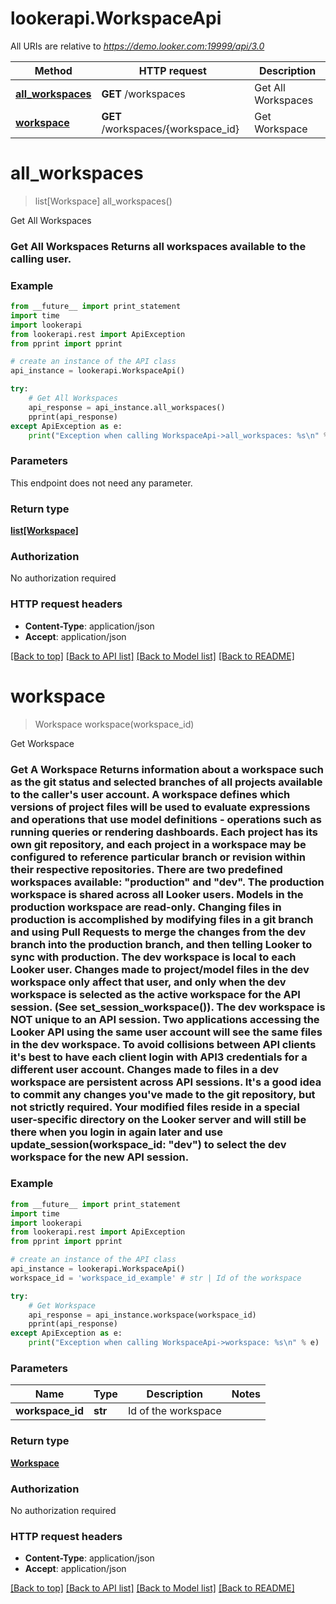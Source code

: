 # lookerapi.WorkspaceApi

All URIs are relative to *https://demo.looker.com:19999/api/3.0*

Method | HTTP request | Description
------------- | ------------- | -------------
[**all_workspaces**](WorkspaceApi.md#all_workspaces) | **GET** /workspaces | Get All Workspaces
[**workspace**](WorkspaceApi.md#workspace) | **GET** /workspaces/{workspace_id} | Get Workspace


# **all_workspaces**
> list[Workspace] all_workspaces()

Get All Workspaces

### Get All Workspaces  Returns all workspaces available to the calling user. 

### Example 
```python
from __future__ import print_statement
import time
import lookerapi
from lookerapi.rest import ApiException
from pprint import pprint

# create an instance of the API class
api_instance = lookerapi.WorkspaceApi()

try: 
    # Get All Workspaces
    api_response = api_instance.all_workspaces()
    pprint(api_response)
except ApiException as e:
    print("Exception when calling WorkspaceApi->all_workspaces: %s\n" % e)
```

### Parameters
This endpoint does not need any parameter.

### Return type

[**list[Workspace]**](Workspace.md)

### Authorization

No authorization required

### HTTP request headers

 - **Content-Type**: application/json
 - **Accept**: application/json

[[Back to top]](#) [[Back to API list]](../README.md#documentation-for-api-endpoints) [[Back to Model list]](../README.md#documentation-for-models) [[Back to README]](../README.md)

# **workspace**
> Workspace workspace(workspace_id)

Get Workspace

### Get A Workspace  Returns information about a workspace such as the git status and selected branches of all projects available to the caller's user account.  A workspace defines which versions of project files will be used to evaluate expressions and operations that use model definitions - operations such as running queries or rendering dashboards. Each project has its own git repository, and each project in a workspace may be configured to reference particular branch or revision within their respective repositories.  There are two predefined workspaces available: \"production\" and \"dev\".  The production workspace is shared across all Looker users. Models in the production workspace are read-only. Changing files in production is accomplished by modifying files in a git branch and using Pull Requests to merge the changes from the dev branch into the production branch, and then telling Looker to sync with production.  The dev workspace is local to each Looker user. Changes made to project/model files in the dev workspace only affect that user, and only when the dev workspace is selected as the active workspace for the API session. (See set_session_workspace()).  The dev workspace is NOT unique to an API session. Two applications accessing the Looker API using the same user account will see the same files in the dev workspace. To avoid collisions between API clients it's best to have each client login with API3 credentials for a different user account.  Changes made to files in a dev workspace are persistent across API sessions. It's a good idea to commit any changes you've made to the git repository, but not strictly required. Your modified files reside in a special user-specific directory on the Looker server and will still be there when you login in again later and use update_session(workspace_id: \"dev\") to select the dev workspace for the new API session. 

### Example 
```python
from __future__ import print_statement
import time
import lookerapi
from lookerapi.rest import ApiException
from pprint import pprint

# create an instance of the API class
api_instance = lookerapi.WorkspaceApi()
workspace_id = 'workspace_id_example' # str | Id of the workspace 

try: 
    # Get Workspace
    api_response = api_instance.workspace(workspace_id)
    pprint(api_response)
except ApiException as e:
    print("Exception when calling WorkspaceApi->workspace: %s\n" % e)
```

### Parameters

Name | Type | Description  | Notes
------------- | ------------- | ------------- | -------------
 **workspace_id** | **str**| Id of the workspace  | 

### Return type

[**Workspace**](Workspace.md)

### Authorization

No authorization required

### HTTP request headers

 - **Content-Type**: application/json
 - **Accept**: application/json

[[Back to top]](#) [[Back to API list]](../README.md#documentation-for-api-endpoints) [[Back to Model list]](../README.md#documentation-for-models) [[Back to README]](../README.md)

